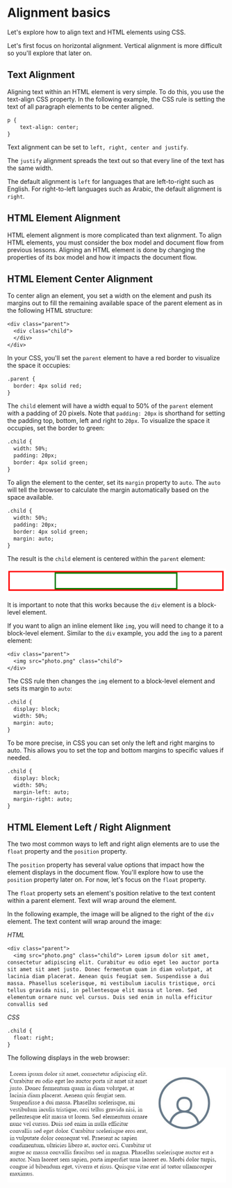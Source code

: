 # Alignment basics
Let's explore how to align text and HTML elements using CSS.

Let's first focus on horizontal alignment. Vertical alignment is more difficult so you'll explore that later on.

## <strong>Text Alignment</strong>

Aligning text within an HTML element is very simple. To do this, you use the text-align CSS property. In the following example, the CSS rule is setting the text of all paragraph elements to be center aligned.

```
p {
    text-align: center;
}
```

Text alignment can be set to `left, right, center and justify`.

The `justify` alignment spreads the text out so that every line of the text has the same width.

The default alignment is `left` for languages that are left-to-right such as English. For right-to-left languages such as Arabic, the default alignment is `right`.

## <strong>HTML Element Alignment</strong>
HTML element alignment is more complicated than text alignment. To align HTML elements, you must consider the box model and document flow from previous lessons. Aligning an HTML element is done by changing the properties of its box model and how it impacts the document flow.

## <strong>HTML Element Center Alignment</strong>
To center align an element, you set a width on the element and push its margins out to fill the remaining available space of the parent element as in the following HTML structure:

```
<div class="parent">
  <div class="child">
  </div>
</div>
```
In your CSS, you'll set the `parent` element to have a red border to visualize the space it occupies:
```
.parent {
  border: 4px solid red;
}
```
The `child` element will have a width equal to 50% of the `parent` element with a padding of 20 pixels. Note that `padding: 20px` is shorthand for setting the padding top, bottom, left and right to `20px`. To visualize the space it occupies, set the border to green:

```
.child {
  width: 50%;
  padding: 20px;
  border: 4px solid green;
}
```

To align the element to the center, set its `margin` property to `auto`. The `auto` will tell the browser to calculate the margin automatically based on the space available.

```
.child {
  width: 50%;
  padding: 20px;
  border: 4px solid green;
  margin: auto;
}
```

The result is the `child` element is centered within the `parent` element:

<img src = "images2/img1.png" alt = "img1">

It is important to note that this works because the `div` element is a block-level element.  

If you want to align an inline element like `img`, you will need to change it to a block-level element. Similar to the `div` example, you add the `img` to a parent element:

```
<div class="parent">
  <img src="photo.png" class="child">
</div>
```

The CSS rule then changes the `img` element to a block-level element and sets its margin to `auto`:

```
.child {
  display: block;
  width: 50%;
  margin: auto;
}
```

To be more precise, in CSS you can set only the left and right margins to auto. This allows you to set the top and bottom margins to specific values if needed.

```
.child {
  display: block;
  width: 50%;
  margin-left: auto;
  margin-right: auto;
}
```
## <strong></strong>
## <strong>HTML Element Left / Right Alignment</strong>

The two most common ways to left and right align elements are to use the `float` property and the `position` property.

The `position` property has several value options that impact how the element displays in the document flow. You'll explore how to use the `position` property later on. For now, let's focus on the `float` property.

The `float` property sets an element's position relative to the text content within a parent element. Text will wrap around the element.

In the following example, the image will be aligned to the right of the `div` element. The text content will wrap around the image:

_HTML_

```
<div class="parent">
  <img src="photo.png" class="child"> Lorem ipsum dolor sit amet, consectetur adipiscing elit. Curabitur eu odio eget leo auctor porta sit amet sit amet justo. Donec fermentum quam in diam volutpat, at lacinia diam placerat. Aenean quis feugiat sem. Suspendisse a dui massa. Phasellus scelerisque, mi vestibulum iaculis tristique, orci tellus gravida nisi, in pellentesque elit massa ut lorem. Sed elementum ornare nunc vel cursus. Duis sed enim in nulla efficitur convallis sed 
```

_CSS_

```
.child {
  float: right;
}
```

The following displays in the web browser:  

<img src = "images2/img2.png">